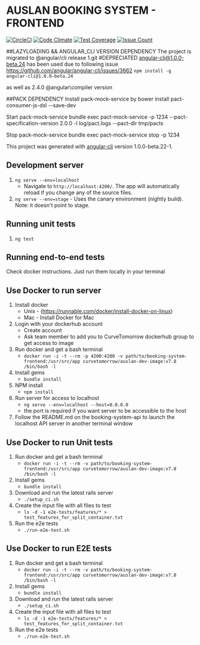 # AUSLAN BOOKING SYSTEM - FRONTEND

[![CircleCI](https://circleci.com/bb/curvetomorrow/booking-system-frontend/tree/master.svg?style=svg)](https://circleci.com/bb/curvetomorrow/booking-system-frontend/tree/master)
[![Code Climate](https://codeclimate.com/repos/5858b42d43c09c72c3000c29/badges/c9005dc4d8c9a34aaa8d/gpa.svg)](https://codeclimate.com/repos/5858b42d43c09c72c3000c29/feed)
[![Test Coverage](https://codeclimate.com/repos/5858b42d43c09c72c3000c29/badges/c9005dc4d8c9a34aaa8d/coverage.svg)](https://codeclimate.com/repos/5858b42d43c09c72c3000c29/coverage)
[![Issue Count](https://codeclimate.com/repos/5858b42d43c09c72c3000c29/badges/c9005dc4d8c9a34aaa8d/issue_count.svg)](https://codeclimate.com/repos/5858b42d43c09c72c3000c29/feed)

##LAZYLOADING && ANGULAR_CLI VERSION DEPENDENCY
The project is migrated to @angular/cli release 1.git
#DEPRECIATED
angular-cli@1.0.0-beta.24 has been used due to following issue https://github.com/angular/angular-cli/issues/3662
 `npm install -g angular-cli@1.0.0-beta.24`

 as well as 2.4.0 @angular\compiler version


##PACK DEPENDENCY
Install pack-mock-service by
bower install pact-consumer-js-dsl --save-dev

Start pack-mock-service
bundle exec pact-mock-service -p 1234 --pact-specification-version 2.0.0 -l log/pact.logs --pact-dir tmp/pacts

Stop pack-mock-service
bundle exec pact-mock-service stop -p 1234

This project was generated with [angular-cli](https://github.com/angular/angular-cli) version 1.0.0-beta.22-1.

## Development server

   1. `ng serve --env=localhost`
       * Navigate to `http://localhost:4200/`. The app will automatically reload if you change any of the source files.
   1. `ng serve --env=stage` - Uses the canary environment (nightly build). Note: it doesn't point to stage.

## Running unit tests

   1. `ng test`

## Running end-to-end tests

Check docker instructions. Just run them locally in your terminal


## Use Docker to run server

   1. Install docker
        * Unix - (https://runnable.com/docker/install-docker-on-linux)
        * Mac - Install Docker for Mac
   1. Login with your dockerhub account
        * Create account
        * Ask team member to add you to CurveTomorrow dockerhub group to get access to image
   1. Run docker and get a bash terminal
        * `docker run -i -t --rm -p 4200:4200 -v path/to/booking-system-frontend:/usr/src/app curvetomorrow/auslan-dev-image:v7.8 /bin/bash -l`
   1. Install gems
        * `bundle install`
   1. NPM install
        * `npm install`
   1. Run server for access to localhost
        * `ng serve --env=localhost --host=0.0.0.0`
        * the port is required if you want server to be accessible to the host
   1. Follow the README.md on the booking-system-api to launch the localhost API server in another terminal window

## Use Docker to run Unit tests

   1. Run docker and get a bash terminal
        * `docker run -i -t --rm -v path/to/booking-system-frontend:/usr/src/app curvetomorrow/auslan-dev-image:v7.8 /bin/bash -l`
   1. Install gems
        * `bundle install`
   1. Download and run the latest rails server
        * `./setup_ci.sh`
   1. Create the input file with all files to test
        * `ls -d -1 e2e-tests/features/* > test_features_for_split_container.txt`
   1. Run the e2e tests
        * `./run-e2e-test.sh`

## Use Docker to run E2E tests

   1. Run docker and get a bash terminal
        * `docker run -i -t --rm -v path/to/booking-system-frontend:/usr/src/app curvetomorrow/auslan-dev-image:v7.8 /bin/bash -l`
   1. Install gems
        * `bundle install`
   1. Download and run the latest rails server
        * `./setup_ci.sh`
   1. Create the input file with all files to test
        * `ls -d -1 e2e-tests/features/* > test_features_for_split_container.txt`
   1. Run the e2e tests
        * `./run-e2e-test.sh`